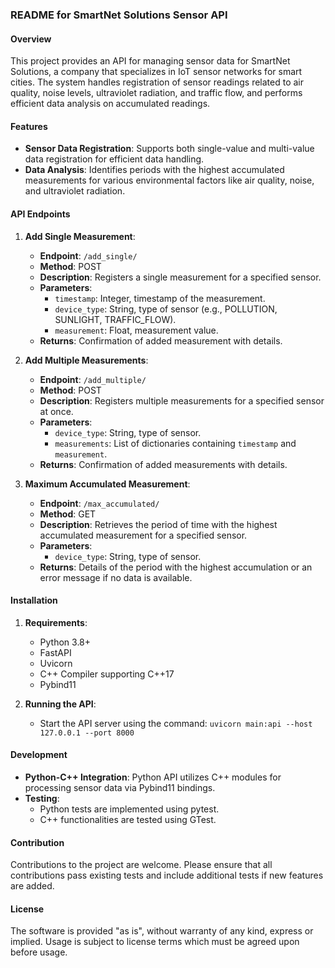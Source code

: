 ### README for SmartNet Solutions Sensor API

#### Overview
This project provides an API for managing sensor data for SmartNet Solutions, a company that specializes in IoT sensor networks for smart cities. The system handles registration of sensor readings related to air quality, noise levels, ultraviolet radiation, and traffic flow, and performs efficient data analysis on accumulated readings.

#### Features
- **Sensor Data Registration**: Supports both single-value and multi-value data registration for efficient data handling.
- **Data Analysis**: Identifies periods with the highest accumulated measurements for various environmental factors like air quality, noise, and ultraviolet radiation.

#### API Endpoints
1. **Add Single Measurement**:
   - **Endpoint**: `/add_single/`
   - **Method**: POST
   - **Description**: Registers a single measurement for a specified sensor.
   - **Parameters**:
     - `timestamp`: Integer, timestamp of the measurement.
     - `device_type`: String, type of sensor (e.g., POLLUTION, SUNLIGHT, TRAFFIC_FLOW).
     - `measurement`: Float, measurement value.
   - **Returns**: Confirmation of added measurement with details.

2. **Add Multiple Measurements**:
   - **Endpoint**: `/add_multiple/`
   - **Method**: POST
   - **Description**: Registers multiple measurements for a specified sensor at once.
   - **Parameters**:
     - `device_type`: String, type of sensor.
     - `measurements`: List of dictionaries containing `timestamp` and `measurement`.
   - **Returns**: Confirmation of added measurements with details.

3. **Maximum Accumulated Measurement**:
   - **Endpoint**: `/max_accumulated/`
   - **Method**: GET
   - **Description**: Retrieves the period of time with the highest accumulated measurement for a specified sensor.
   - **Parameters**:
     - `device_type`: String, type of sensor.
   - **Returns**: Details of the period with the highest accumulation or an error message if no data is available.

#### Installation
1. **Requirements**:
   - Python 3.8+
   - FastAPI
   - Uvicorn
   - C++ Compiler supporting C++17
   - Pybind11

2. **Running the API**:
   - Start the API server using the command: `uvicorn main:api --host 127.0.0.1 --port 8000`

#### Development
- **Python-C++ Integration**: Python API utilizes C++ modules for processing sensor data via Pybind11 bindings.
- **Testing**:
  - Python tests are implemented using pytest.
  - C++ functionalities are tested using GTest.

#### Contribution
Contributions to the project are welcome. Please ensure that all contributions pass existing tests and include additional tests if new features are added.

#### License
The software is provided "as is", without warranty of any kind, express or implied. Usage is subject to license terms which must be agreed upon before usage.